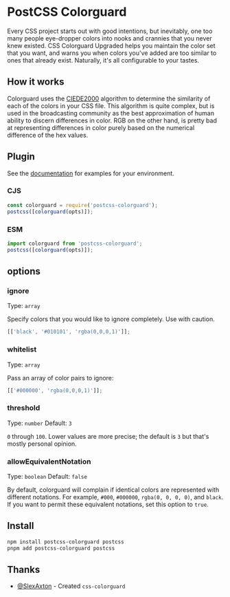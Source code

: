 # PostCSS Colorguard

Every CSS project starts out with good intentions, but inevitably, one too many people eye-dropper
colors into nooks and crannies that you never knew existed. CSS Colorguard Upgraded helps you maintain the
color set that you want, and warns you when colors you've added are too similar to ones that already
exist. Naturally, it's all configurable to your tastes.

## How it works

Colorguard uses the [CIEDE2000](http://en.wikipedia.org/wiki/Color_difference#CIEDE2000) algorithm to determine
the similarity of each of the colors in your CSS file. This algorithm is quite complex, but is used
in the broadcasting community as the best approximation of human ability to discern differences in
color. RGB on the other hand, is pretty bad at representing differences in color purely based on the
numerical difference of the hex values.

## Plugin

See the
[documentation](https://github.com/postcss/postcss#usage) for examples for
your environment.

### CJS

```js
const colorguard = require('postcss-colorguard');
postcss([colorguard(opts)]);
```

### ESM

```js
import colorguard from 'postcss-colorguard';
postcss([colorguard(opts)]);
```

## options

### ignore

Type: `array`

Specify colors that you would like to ignore completely.
Use with caution.

```js
[['black', '#010101', 'rgba(0,0,0,1)']];
```

### whitelist

Type: `array`

Pass an array of color pairs to ignore:

```js
[['#000000', 'rgba(0,0,0,1)']];
```

### threshold

Type: `number`
Default: `3`

`0` through `100`. Lower values are more precise; the default is `3` but that's
mostly personal opinion.

### allowEquivalentNotation

Type: `boolean`
Default: `false`

By default, colorguard will complain if identical colors are represented with different notations.
For example, `#000`, `#000000`, `rgba(0, 0, 0, 0)`, and `black`. If you want to permit these
equivalent notations, set this option to `true`.

## Install

```bash
npm install postcss-colorguard postcss
pnpm add postcss-colorguard postcss
```

## Thanks

- [@SlexAxton](https://github.com/SlexAxton) - Created `css-colorguard`
